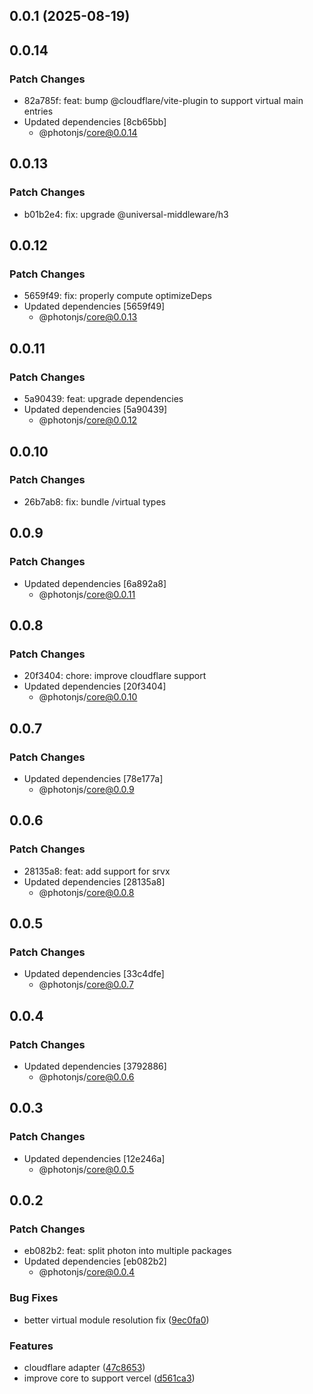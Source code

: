 ## 0.0.1 (2025-08-19)

## 0.0.14

### Patch Changes

- 82a785f: feat: bump @cloudflare/vite-plugin to support virtual main entries
- Updated dependencies [8cb65bb]
  - @photonjs/core@0.0.14

## 0.0.13

### Patch Changes

- b01b2e4: fix: upgrade @universal-middleware/h3

## 0.0.12

### Patch Changes

- 5659f49: fix: properly compute optimizeDeps
- Updated dependencies [5659f49]
  - @photonjs/core@0.0.13

## 0.0.11

### Patch Changes

- 5a90439: feat: upgrade dependencies
- Updated dependencies [5a90439]
  - @photonjs/core@0.0.12

## 0.0.10

### Patch Changes

- 26b7ab8: fix: bundle /virtual types

## 0.0.9

### Patch Changes

- Updated dependencies [6a892a8]
  - @photonjs/core@0.0.11

## 0.0.8

### Patch Changes

- 20f3404: chore: improve cloudflare support
- Updated dependencies [20f3404]
  - @photonjs/core@0.0.10

## 0.0.7

### Patch Changes

- Updated dependencies [78e177a]
  - @photonjs/core@0.0.9

## 0.0.6

### Patch Changes

- 28135a8: feat: add support for srvx
- Updated dependencies [28135a8]
  - @photonjs/core@0.0.8

## 0.0.5

### Patch Changes

- Updated dependencies [33c4dfe]
  - @photonjs/core@0.0.7

## 0.0.4

### Patch Changes

- Updated dependencies [3792886]
  - @photonjs/core@0.0.6

## 0.0.3

### Patch Changes

- Updated dependencies [12e246a]
  - @photonjs/core@0.0.5

## 0.0.2

### Patch Changes

- eb082b2: feat: split photon into multiple packages
- Updated dependencies [eb082b2]
  - @photonjs/core@0.0.4

### Bug Fixes

- better virtual module resolution fix ([9ec0fa0](https://github.com/photon-js/photon/commit/9ec0fa06cbd9e72858fc173aec0905865cef32ff))

### Features

- cloudflare adapter ([47c8653](https://github.com/photon-js/photon/commit/47c8653f5283cf57a6c5d95e877eedb0ecb7108a))
- improve core to support vercel ([d561ca3](https://github.com/photon-js/photon/commit/d561ca3894de6e54cceb38d523c0fa86725615ea))
